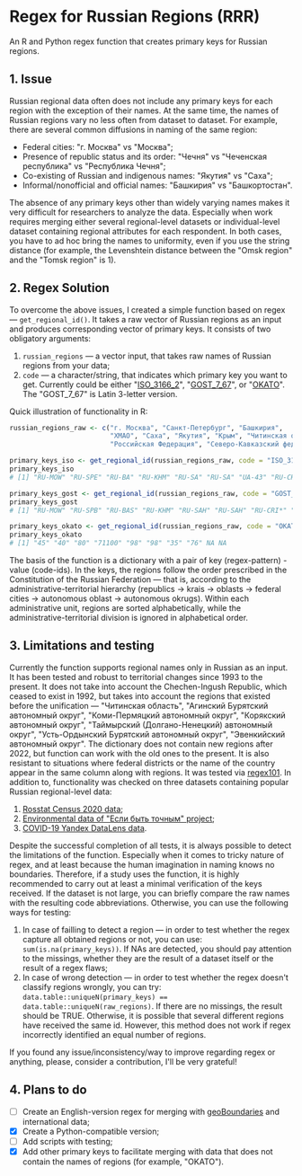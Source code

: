 # Regex for Russian Regions (RRR)
An R and Python regex function that creates primary keys for Russian regions.

## 1. Issue
Russian regional data often does not include any primary keys for each region with the exception of their names. At the same time, the names of Russian regions vary no less often from dataset to dataset. For example, there are several common diffusions in naming of the same region: 
* Federal cities: "г. Москва" vs "Москва";
* Presence of republic status and its order: "Чечня" vs "Чеченская республика" vs "Республика Чечня";
* Co-existing of Russian and indigenous names: "Якутия" vs "Саха";
* Informal/nonofficial and official names: "Башкирия" vs "Башкортостан".

The absence of any primary keys other than widely varying names makes it very difficult for researchers to analyze the data. Especially when work requires merging either several regional-level datasets or individual-level dataset containing regional attributes for each respondent. In both cases, you have to ad hoc bring the names to uniformity, even if you use the string distance (for example, the Levenshtein distance between the "Omsk region" and the "Tomsk region" is 1).

## 2. Regex Solution
To overcome the above issues, I created a simple function based on regex — `get_regional_id()`. It takes a raw vector of Russian regions as an input and produces corresponding vector of primary keys. It consists of two obligatory arguments:
1. `russian_regions` — a vector input, that takes raw names of Russian regions from your data;
2. `code` — a character/string, that indicates which primary key you want to get. Currently could be either "[ISO_3166_2](https://www.iso.org/obp/ui/#iso:code:3166:RU)", "[GOST_7_67](https://protect.gost.ru/document.aspx?control=7&id=129611)", or "[OKATO](https://classifikators.ru/okato)". The "GOST_7_67" is Latin 3-letter version.

Quick illustration of functionality in R:

```r
russian_regions_raw <- c("г. Москва", "Санкт-Петербург", "Башкирия", 
                         "ХМАО", "Саха", "Якутия", "Крым", "Читинская область",  
                         "Российская Федерация", "Северо-Кавказский федеральный округ")

primary_keys_iso <- get_regional_id(russian_regions_raw, code = "ISO_3166_2")
primary_keys_iso
# [1] "RU-MOW" "RU-SPE" "RU-BA" "RU-KHM" "RU-SA" "RU-SA" "UA-43" "RU-CHI" NA NA

primary_keys_gost <- get_regional_id(russian_regions_raw, code = "GOST_7_67")
primary_keys_gost
# [1] "RU-MOW" "RU-SPB" "RU-BAS" "RU-KHM" "RU-SAH" "RU-SAH" "RU-CRI*" "RU-CHI" NA NA

primary_keys_okato <- get_regional_id(russian_regions_raw, code = "OKATO")
primary_keys_okato
# [1] "45" "40" "80" "71100" "98" "98" "35" "76" NA NA
```

The basis of the function is a dictionary with a pair of key (regex-pattern) - value (code-ids). In the keys, the regions follow the order prescribed in the Constitution of the Russian Federation — that is, according to the administrative-territorial hierarchy (republics $\to$ krais $\to$ oblasts $\to$ federal cities $\to$ autonomous oblast $\to$ autonomous okrugs). Within each administrative unit, regions are sorted alphabetically, while the administrative-territorial division is ignored in alphabetical order.

## 3. Limitations and testing
Currently the function supports regional names only in Russian as an input. It has been tested and robust to territorial changes since 1993 to the present. It does not take into account the Chechen-Ingush Republic, which ceased to exist in 1992, but takes into account the regions that existed before the unification — "Читинская область", "Агинский Бурятский автономный округ", "Коми-Пермяцкий автономный округ", "Корякский автономный округ", "Таймырский (Долгано-Ненецкий) автономный округ", "Усть-Ордынский Бурятский автономный округ", "Эвенкийский автономный округ". The dictionary does not contain new regions after 2022, but function can work with the old ones to the present. It is also resistant to situations where federal districts or the name of the country appear in the same column along with regions. It was tested via [regex101](https://regex101.com/). In addition to, functionality was checked on three datasets containing popular Russian regional-level data:
1. [Rosstat Census 2020 data](https://rosstat.gov.ru/vpn/2020);
2. [Environmental data of "Если быть точным" project](https://tochno.st/datasets/environment);
3. [COVID-19 Yandex DataLens data](https://datalens.yandex/7o7is1q6ikh23?tab=0Ze).
 
 Despite the successful completion of all tests, it is always possible to detect the limitations of the function. Especially when it comes to tricky nature of regex, and at least because the human imagination in naming knows no boundaries. Therefore, if a study uses the function, it is highly recommended to carry out at least a minimal verification of the keys received. If the dataset is not large, you can briefly compare the raw names with the resulting code abbreviations. Otherwise, you can use the following ways for testing:
1. In case of failling to detect a region — in order to test whether the regex capture all obtained regions or not, you can use: `sum(is.na(primary_keys))`. If NAs are detected, you should pay attention to the missings, whether they are the result of a dataset itself or the result of a regex flaws;
2. In case of wrong detection — in order to test whether the regex doesn't classify regions wrongly, you can try: `data.table::uniqueN(primary_keys) == data.table::uniqueN(raw_regions)`. If there are no missings, the result should be TRUE. Otherwise, it is possible that several different regions have received the same id. However, this method does not work if regex incorrectly identified an equal number of regions.

If you found any issue/inconsistency/way to improve regarding regex or anything, please, consider a contribution, I'll be very grateful! 

## 4. Plans to do
* [ ] Create an English-version regex for merging with [geoBoundaries](https://www.geoboundaries.org/) and international data;
* [x] Create a Python-compatible version;
* [ ] Add scripts with testing;
* [x] Add other primary keys to facilitate merging with data that does not contain the names of regions (for example, "OKATO").
